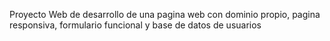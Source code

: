 Proyecto Web de desarrollo de una pagina web con dominio propio, pagina responsiva, formulario funcional y base de datos de usuarios
